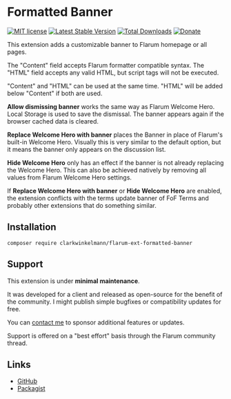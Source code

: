 # Formatted Banner

[![MIT license](https://img.shields.io/badge/license-MIT-blue.svg)](https://github.com/clarkwinkelmann/flarum-ext-formatted-banner/blob/master/LICENSE.md) [![Latest Stable Version](https://img.shields.io/packagist/v/clarkwinkelmann/flarum-ext-formatted-banner.svg)](https://packagist.org/packages/clarkwinkelmann/flarum-ext-formatted-banner) [![Total Downloads](https://img.shields.io/packagist/dt/clarkwinkelmann/flarum-ext-formatted-banner.svg)](https://packagist.org/packages/clarkwinkelmann/flarum-ext-formatted-banner) [![Donate](https://img.shields.io/badge/paypal-donate-yellow.svg)](https://www.paypal.me/clarkwinkelmann)

This extension adds a customizable banner to Flarum homepage or all pages.

The "Content" field accepts Flarum formatter compatible syntax.
The "HTML" field accepts any valid HTML, but script tags will not be executed.

"Content" and "HTML" can be used at the same time.
"HTML" will be added below "Content" if both are used.

**Allow dismissing banner** works the same way as Flarum Welcome Hero.
Local Storage is used to save the dismissal.
The banner appears again if the browser cached data is cleared.

**Replace Welcome Hero with banner** places the Banner in place of Flarum's built-in Welcome Hero.
Visually this is very similar to the default option, but it means the banner only appears on the discussion list.

**Hide Welcome Hero** only has an effect if the banner is not already replacing the Welcome Hero.
This can also be achieved natively by removing all values from Flarum Welcome Hero settings.

If **Replace Welcome Hero with banner** or **Hide Welcome Hero** are enabled, the extension conflicts with the terms update banner of FoF Terms and probably other extensions that do something similar.

## Installation

    composer require clarkwinkelmann/flarum-ext-formatted-banner

## Support

This extension is under **minimal maintenance**.

It was developed for a client and released as open-source for the benefit of the community.
I might publish simple bugfixes or compatibility updates for free.

You can [contact me](https://clarkwinkelmann.com/flarum) to sponsor additional features or updates.

Support is offered on a "best effort" basis through the Flarum community thread.

## Links

- [GitHub](https://github.com/clarkwinkelmann/flarum-ext-formatted-banner)
- [Packagist](https://packagist.org/packages/clarkwinkelmann/flarum-ext-formatted-banner)
